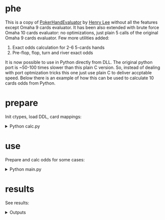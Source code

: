 # phe
This is a copy of [PokerHandEvaluator](https://github.com/HenryRLee/PokerHandEvaluator) by [Henry Lee](https://github.com/HenryRLee) without all the features except Omaha 9 cards evaluator.
It has been also extended with brute force Omaha 10 cards evaluator: no optimizations, just plain 5 calls of the original Omaha 9 cards evaluator.
Few more utilities added:
1. Exact odds calculation for 2-6 5-cards hands
2. Pre-flop, flop, turn and river exact odds

It is now possible to use in Python directly from DLL. The original python port is ~50-100 times slower than this plain C version. So, instead of dealing with port optmization tricks
this one just use plain C to deliver accptable speed. Below there is an example of how this can be used to calculate 10 cards odds from Python.

# prepare
Init ctypes, load DDL, card mappings:
<details>
<summary>Python calc.py</summary>

```python
import copy
import json
import ctypes

PHE = ctypes.windll.LoadLibrary('phe.dll')

CARDS_DICT = { '2c': 0,  '2d': 1,  '2h': 2,  '2s': 3,
               '3c': 4,  '3d': 5,  '3h': 6,  '3s': 7,
               '4c': 8,  '4d': 9,  '4h': 10, '4s': 11,
               '5c': 12, '5d': 13, '5h': 14, '5s': 15,
               '6c': 16, '6d': 17, '6h': 18, '6s': 19,
               '7c': 20, '7d': 21, '7h': 22, '7s': 23,
               '8c': 24, '8d': 25, '8h': 26, '8s': 27,
               '9c': 28, '9d': 29, '9h': 30, '9s': 31,
               'Tc': 32, 'Td': 33, 'Th': 34, 'Ts': 35,
               'Jc': 36, 'Jd': 37, 'Jh': 38, 'Js': 39,
               'Qc': 40, 'Qd': 41, 'Qh': 42, 'Qs': 43,
               'Kc': 44, 'Kd': 45, 'Kh': 46, 'Ks': 47,
               'Ac': 48, 'Ad': 49, 'Ah': 50, 'As': 51 }

# O(n^2) one-liner because I have no idea if dict returns items in any order...
CARDS_LIST = [ list(filter(lambda kv: kv[1] == id, CARDS_DICT.items()))[0][0] for id in range(52) ]

def str2ids(line: str = None) -> list[int]:
  ids: list[int] = [ ]
  if line is None:
    return ids
  for card in line.split():
    if(len(card) != 2):
      raise ValueError(f'invalid card "{card}" in line "{line}": length is not 2')
    key = card[0].upper() + card[1].lower()
    if key not in CARDS_DICT:
      raise ValueError(f'invalid card "{card}" in line "{line}": unknown card')
    ids.append(CARDS_DICT[card])
  return ids

def ids2str(ids: list[int]) -> str:
  ret = ''
  for id in ids:
    ret += CARDS_LIST[id] + ' '
  return ret.strip()

def odds(hands: list[list[int]], board: list[int], deads: list[int]) -> any:
  for hand in hands:
    if len(hand) != 5:
      raise ValueError('each hand must be 5 cards')

  c_hands = ((ctypes.c_int * 5) * len(hands))()
  for hi, hand in enumerate(hands):
    for ci, card in enumerate(hand):
      c_hands[hi][ci] = card

  c_board = (ctypes.c_int * len(board))()
  for ci, card in enumerate(board):
    c_board[ci] = card

  c_deads = (ctypes.c_int * len(deads))()
  for ci, card in enumerate(deads):
    c_deads[ci] = card

  c_json = ctypes.c_char_p(b'x' * 1024 * 4)
  PHE.calc_OT(c_hands, len(hands), c_board, len(board), c_deads, len(deads), c_json)

  result = { }
  result['hands'] = copy.copy(hands)
  result['board'] = copy.copy(board)
  result['deads'] = copy.copy(deads)
  result['calcs'] = json.loads(c_json.value.decode())
  return result

def pct01(data):
  ret = { }
  for win in data['calcs']['wins']:
    ret[win['arg']] = win['cnt'] / data['calcs']['totl']
  return ret

def pct02(data):
  ret = { }
  for win in data['calcs']['wins']:
    ties = 0
    for tie in data['calcs']['ties']:
      if win['idx'] in tie['idx']:
        ties += tie['cnt'] / len(tie['idx'])
    ret[win['arg']] = (win['cnt'] + ties) / data['calcs']['totl']
  return ret
```
</details>

# use
Prepare and calc odds for some cases:
<details>
<summary>Python main.py</summary>

```python
import calc

def case01():
  hand1 = calc.str2ids('2s 3s 4s 5s 6s')
  hand2 = calc.str2ids('2d 3d 4d 5d 6d')
  board = calc.str2ids()
  deads = calc.str2ids()
  datas = calc.odds([hand1, hand2], board, deads)
  return datas

def case02():
  hand1 = calc.str2ids('Kd Jd Tc 4s 3s')
  hand2 = calc.str2ids('Ad 9d 7h 6d 3c')
  hand3 = calc.str2ids('As Jh 9s 7d 5d')
  board = calc.str2ids('Td 7s Qd')
  deads = calc.str2ids()
  datas = calc.odds([hand1, hand2, hand3], board, deads)
  return datas

def case03():
  hand1 = calc.str2ids('Kd Jd Tc 4s 3s')
  hand2 = calc.str2ids('Ad 9d 7h 6d 3c')
  hand3 = calc.str2ids('As Jh 9s 7d 5d')
  board = calc.str2ids('Td 7s Qd')
  deads = calc.str2ids('2s')
  datas = calc.odds([hand1, hand2, hand3], board, deads)
  return datas

def case04():
  hand1 = calc.str2ids('Kd Jd Tc 4s 3s')
  hand2 = calc.str2ids('Ad 9d 7h 6d 3c')
  hand3 = calc.str2ids('As Jh 9s 7d 5d')
  board = calc.str2ids()
  deads = calc.str2ids('2s 2d 2c 2h')
  datas = calc.odds([hand1, hand2, hand3], board, deads)
  return datas

def case05():
  hand1 = calc.str2ids('Kd Jd Tc 4s 3s')
  hand2 = calc.str2ids('Ad 9d 7h 6d 3c')
  hand3 = calc.str2ids('As Jh 9s 7d 5d')
  board = calc.str2ids()
  deads = calc.str2ids('2s Jd 2c 2h')
  datas = calc.odds([hand1, hand2, hand3], board, deads)
  return datas

def pretty(data):
  print(f'DEADS: {calc.ids2str(data["deads"])}')
  print(f'BOARD: {calc.ids2str(data["board"])}')
  if data['calcs']['eror']:
    for hand in data['hands']:
      print(f'-> {calc.ids2str(hand)}')
    print(f'ERROR: {data["calcs"]["info"]}')
    return
  print(f'TOTAL: {data["calcs"]["totl"]}')
  pct1 = calc.pct01(data)
  pct2 = calc.pct02(data)
  for win in data['calcs']['wins']:
    print(f'{win["arg"]} -> {calc.ids2str(win["ids"])}: ', end = '')
    print(f'{pct1[win["arg"]] * 100:4.2f}% | {pct2[win["arg"]] * 100:4.2f}%')

if __name__ == '__main__':
  pretty(case01())
  print('-' * 20)

  pretty(case02())
  print('-' * 20)

  pretty(case03())
  print('-' * 20)

  pretty(case04())
  print('-' * 20)

  pretty(case05())
  print('-' * 20)
```
</details>

# results
See results:
<details>
<summary>Outputs</summary>

```
DEADS: 
BOARD:
TOTAL: 850668
h1 -> 2s 3s 4s 5s 6s: 3.98% | 50.00%
h2 -> 2d 3d 4d 5d 6d: 3.98% | 50.00%
--------------------
DEADS:
BOARD: Td 7s Qd
TOTAL: 561
h1 -> Kd Jd Tc 4s 3s: 41.35% | 41.89%
h2 -> Ad 9d 7h 6d 3c: 24.96% | 26.20%
h3 -> As Jh 9s 7d 5d: 30.12% | 31.91%
--------------------
DEADS: 2s
BOARD: Td 7s Qd
TOTAL: 528
h1 -> Kd Jd Tc 4s 3s: 41.48% | 42.05%
h2 -> Ad 9d 7h 6d 3c: 25.38% | 26.61%
h3 -> As Jh 9s 7d 5d: 29.55% | 31.34%
--------------------
DEADS: 2s 2d 2c 2h
BOARD:
TOTAL: 237336
h1 -> Kd Jd Tc 4s 3s: 38.39% | 39.07%
h2 -> Ad 9d 7h 6d 3c: 15.81% | 22.01%
h3 -> As Jh 9s 7d 5d: 32.41% | 38.92%
--------------------
DEADS: 2s Jd 2c 2h
BOARD:
-> Kd Jd Tc 4s 3s
-> Ad 9d 7h 6d 3c
-> As Jh 9s 7d 5d
ERROR: invalid deads card: duplicates existing cards
--------------------
```
</details>
